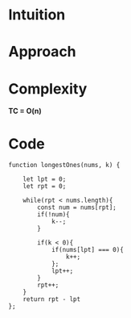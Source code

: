 # Intuition

# Approach

# Complexity

**TC = O(n)**

# Code

```
function longestOnes(nums, k) {

    let lpt = 0;
    let rpt = 0;

    while(rpt < nums.length){
        const num = nums[rpt];
        if(!num){
            k--;
        }

        if(k < 0){
            if(nums[lpt] === 0){
                k++;
            };
            lpt++;
        }
        rpt++;
    }
    return rpt - lpt
};

```
